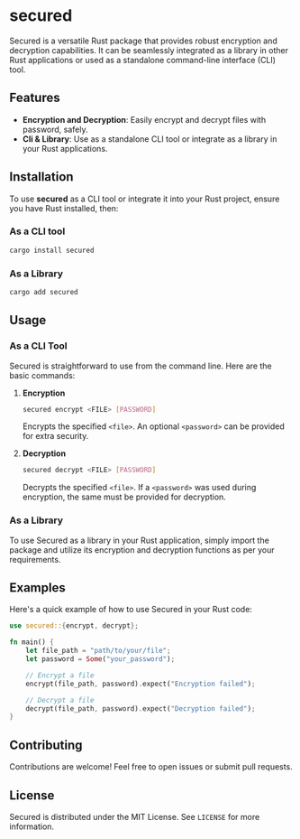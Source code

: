 # secured

Secured is a versatile Rust package that provides robust encryption and decryption capabilities. It can be seamlessly integrated as a library in other Rust applications or used as a standalone command-line interface (CLI) tool.

## Features

- **Encryption and Decryption**: Easily encrypt and decrypt files with password, safely.
- **Cli & Library**: Use as a standalone CLI tool or integrate as a library in your Rust applications.

## Installation

To use **secured** as a CLI tool or integrate it into your Rust project, ensure you have Rust installed, then:

### As a CLI tool

```sh
cargo install secured
```

### As a Library

```sh
cargo add secured
```

## Usage

### As a CLI Tool

Secured is straightforward to use from the command line. Here are the basic commands:

1. **Encryption**
   ```sh
   secured encrypt <FILE> [PASSWORD]
   ```
   Encrypts the specified `<file>`. An optional `<password>` can be provided for extra security.

2. **Decryption**
   ```sh
   secured decrypt <FILE> [PASSWORD]
   ```
   Decrypts the specified `<file>`. If a `<password>` was used during encryption, the same must be provided for decryption.

### As a Library

To use Secured as a library in your Rust application, simply import the package and utilize its encryption and decryption functions as per your requirements.

## Examples

Here's a quick example of how to use Secured in your Rust code:

```rust
use secured::{encrypt, decrypt};

fn main() {
    let file_path = "path/to/your/file";
    let password = Some("your_password");

    // Encrypt a file
    encrypt(file_path, password).expect("Encryption failed");

    // Decrypt a file
    decrypt(file_path, password).expect("Decryption failed");
}
```

## Contributing

Contributions are welcome! Feel free to open issues or submit pull requests.

## License

Secured is distributed under the MIT License. See `LICENSE` for more information.
